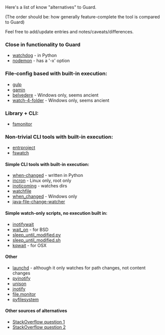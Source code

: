 Here's a list of know "alternatives" to Guard.

(The order should be: how generally feature-complete the tool is compared to Guard)

Feel free to add/update entries and notes/caveats/differences.

### Close in functionality to Guard
- [watchdog](https://github.com/gorakhargosh/watchdog) - in Python
- [nodemon](https://github.com/remy/nodemon) - has a '-x' option

### File-config based with built-in execution:
- [gulp](https://github.com/gulpjs/gulp/blob/master/docs/getting-started.md)
- [gamin](https://people.gnome.org/~veillard/gamin/config.html)
- [belvedere](http://lifehacker.com/341950/belvedere-automates-your-self-cleaning-pc) - Windows only, seems ancient
- [watch-4-folder](http://leelusoft.blogspot.in/2011/10/watch-4-folder-23.html) - Windows only, seems ancient

### Library + CLI:
- [fsmonitor](https://www.npmjs.com/package/fsmonitor)

### Non-trivial CLI tools with built-in execution:
- [entrproject](http://entrproject.org/)
- [fswatch](https://github.com/emcrisostomo/fswatch)

#### Simple CLI tools with built-in execution:
- [when-changed](https://github.com/joh/when-changed) - written in Python
- [incron](http://inotify.aiken.cz/?section=incron&page=about&lang=en) - Linux only, root only
- [inoticoming](http://manpages.ubuntu.com/manpages/natty/en/man1/inoticoming.1.html) - watches dirs
- [watchfile](http://swarminglogic.com/jotting/2014_02_watchfile)
- [when_changed](https://github.com/benblamey/when_changed) - Windows only
- [java-file-change-watcher](https://github.com/yankee42/java-file-change-watcher)

#### Simple watch-only scripts, no execution built in:
- [inotifywait](https://github.com/rvoicilas/inotify-tools/wiki)
- [wait_on](https://trac.macports.org/browser/trunk/dports/sysutils/wait_on/Portfile) - for BSD
- [sleep_until_modified.py](https://bitbucket.org/denilsonsa/small_scripts/src/542edd54d290d476603e939027ca654b25487d85/sleep_until_modified.py?at=default)
- [sleep_until_modified.sh](https://bitbucket.org/denilsonsa/small_scripts/src/542edd54d290d476603e939027ca654b25487d85/sleep_until_modified.sh?at=default)
- [kqwait](https://github.com/sschober/kqwait) - for OSX

#### Other
- [launchd](https://en.wikipedia.org/wiki/Launchd) - although it only watches for path changes, not content changes
- [pyinotify](https://github.com/seb-m/pyinotify)
- [unison](https://webdav.seas.upenn.edu/viewvc/unison/trunk/src/fsmonitor.py?view=markup&pathrev=471)
- [jnotify](http://jnotify.sourceforge.net)
- [file.monitor](https://github.com/pke/file.monitor)
- [pyfilesystem](https://github.com/PyFilesystem/pyfilesystem)


#### Other sources of alternatives
- [StackOverflow question 1](http://superuser.com/questions/181517/how-to-execute-a-command-whenever-a-file-changes/778876#778876)
- [StackOverflow question 2](http://stackoverflow.com/questions/1515730/is-there-a-command-like-watch-or-inotifywait-on-the-mac)
